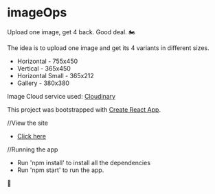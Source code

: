 # imageOps
Upload one image, get 4 back. Good deal. 🏍

The idea is to upload one image and get its 4 variants in different sizes.

- Horizontal - 755x450
- Vertical - 365x450
- Horizontal Small - 365x212
- Gallery - 380x380

Image Cloud service used: [Cloudinary](https://cloudinary.com/)

This project was bootstrapped with [Create React App](https://github.com/facebook/create-react-app).

//View the site

- [Click here](https://sid-image-ops.netlify.app/)

//Running the app

- Run 'npm install' to install all the dependencies 
- Run 'npm start' to run the app.

🍻
